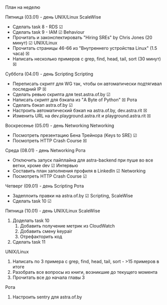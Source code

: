 План на неделю

Пятница (03.01) - день UNIX/Linux
ScaleWise
* Сделать task 8 - RDS ☑
* Сделать task 9 - IAM ☑
Behaviour
* Прочитать и законспектировать "Hiring SREs" by Chris Jones (20 минут) ☑
UNIX/Linux
* Прочитать страницы 46-66 из "Внутреннего устройства Linux" (1.5 часа) ☒
* Написать несколько примеров с grep, find, head, tail, sort (30 минут) ☒


Суббота (04.01) - день Scripting
Scripting
* Переписать скрипт для WG так, чтобы он автоматически подтягивал последний IP ☒
* Сделать ревью скрипта для test.astra.of.by ☑
* Написать скрипт для бэкапа из "A Byte of Python" ☒
Рота
* Сделать бэкап astra.of.by ☑
* Настроить автоматический бэкап на astra.of.by, dev.astra.rit ☒
* Изменить URL на dev.playground.astra.rit и playground.astra.rit ☒


Воскресенье (05.01) - день Networking
Networking
* Посмотреть презентацию Бена Трейнора (Keys to SRE) ☑
* Посмотреть HTTP Crash Course ☒


Среда (08.01) - день Networking
Рота
* Отключить запуск пайплайна для astra-backend при пуше во все ветки, кроме dev ☑
Интервью
 * Составить план заполнения профиля в LinkedIn ☑
Networking
* Посмотреть HTTP Crash Course ☑


Четверг (09.01) - день Scripting
Рота
* Задеплоить правки на astra.of.by ☑
Scripting, ScaleWise
* Сделать task 10 ☑


Пятница (10.01) - день UNIX/Linux
ScaleWise
1. Доделать task 10
	1. Добавить получение метрик из CloudWatch
	2. Добавить смену keypair
	3. Отрефакторить код
2. Сделать task 11

UNIX/Linux
1. Написать по 3 примера с grep, find, head, tail, sort - >15 примеров в итоге
2. Разобрать все вопросы из книги, возникшие до текущего момента
3. Прочитать все до начала главы 3

Рота
1. Настроить sentry для astra.of.by